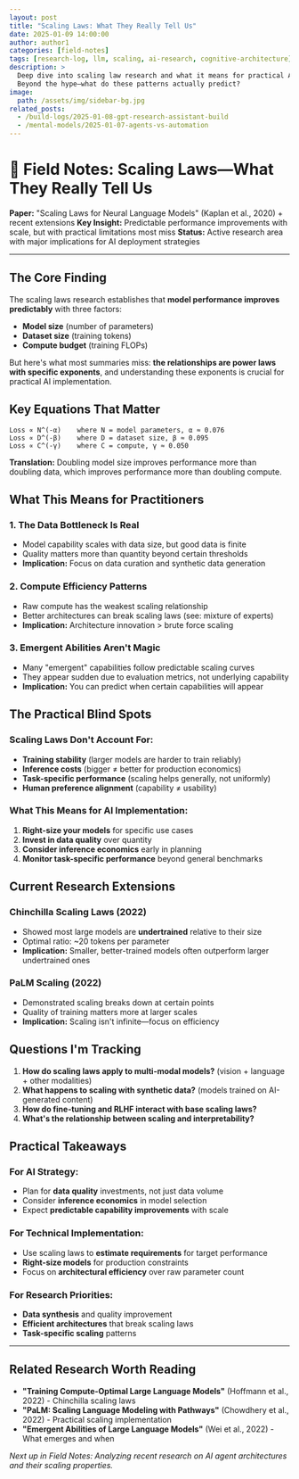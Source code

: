 ```yaml
---
layout: post
title: "Scaling Laws: What They Really Tell Us"
date: 2025-01-09 14:00:00
author: author1
categories: [field-notes]
tags: [research-log, llm, scaling, ai-research, cognitive-architecture]
description: >
  Deep dive into scaling law research and what it means for practical AI implementation. 
  Beyond the hype—what do these patterns actually predict?
image:
  path: /assets/img/sidebar-bg.jpg
related_posts:
  - /build-logs/2025-01-08-gpt-research-assistant-build
  - /mental-models/2025-01-07-agents-vs-automation
---
```


# 🧪 Field Notes: Scaling Laws—What They Really Tell Us

**Paper:** "Scaling Laws for Neural Language Models" (Kaplan et al., 2020) + recent extensions
**Key Insight:** Predictable performance improvements with scale, but with practical limitations most miss
**Status:** Active research area with major implications for AI deployment strategies

---

## The Core Finding

The scaling laws research establishes that **model performance improves predictably** with three factors:
- **Model size** (number of parameters)
- **Dataset size** (training tokens)
- **Compute budget** (training FLOPs)

But here's what most summaries miss: **the relationships are power laws with specific exponents**, and understanding these exponents is crucial for practical AI implementation.

## Key Equations That Matter

```
Loss ∝ N^(-α)    where N = model parameters, α ≈ 0.076
Loss ∝ D^(-β)    where D = dataset size, β ≈ 0.095  
Loss ∝ C^(-γ)    where C = compute, γ ≈ 0.050
```

**Translation:** Doubling model size improves performance more than doubling data, which improves performance more than doubling compute.

## What This Means for Practitioners

### 1. **The Data Bottleneck Is Real**
- Model capability scales with data size, but good data is finite
- Quality matters more than quantity beyond certain thresholds
- **Implication:** Focus on data curation and synthetic data generation

### 2. **Compute Efficiency Patterns**
- Raw compute has the weakest scaling relationship
- Better architectures can break scaling laws (see: mixture of experts)
- **Implication:** Architecture innovation > brute force scaling

### 3. **Emergent Abilities Aren't Magic**
- Many "emergent" capabilities follow predictable scaling curves
- They appear sudden due to evaluation metrics, not underlying capability
- **Implication:** You can predict when certain capabilities will appear

## The Practical Blind Spots

### Scaling Laws Don't Account For:
- **Training stability** (larger models are harder to train reliably)
- **Inference costs** (bigger ≠ better for production economics)
- **Task-specific performance** (scaling helps generally, not uniformly)
- **Human preference alignment** (capability ≠ usability)

### What This Means for AI Implementation:
1. **Right-size your models** for specific use cases
2. **Invest in data quality** over quantity
3. **Consider inference economics** early in planning
4. **Monitor task-specific performance** beyond general benchmarks

## Current Research Extensions

### Chinchilla Scaling Laws (2022)
- Showed most large models are **undertrained** relative to their size
- Optimal ratio: ~20 tokens per parameter
- **Implication:** Smaller, better-trained models often outperform larger undertrained ones

### PaLM Scaling (2022)
- Demonstrated scaling breaks down at certain points
- Quality of training matters more at larger scales
- **Implication:** Scaling isn't infinite—focus on efficiency

## Questions I'm Tracking

1. **How do scaling laws apply to multi-modal models?** (vision + language + other modalities)
2. **What happens to scaling with synthetic data?** (models trained on AI-generated content)
3. **How do fine-tuning and RLHF interact with base scaling laws?**
4. **What's the relationship between scaling and interpretability?**

## Practical Takeaways

### For AI Strategy:
- Plan for **data quality** investments, not just data volume
- Consider **inference economics** in model selection
- Expect **predictable capability improvements** with scale

### For Technical Implementation:
- Use scaling laws to **estimate requirements** for target performance
- **Right-size models** for production constraints
- Focus on **architectural efficiency** over raw parameter count

### For Research Priorities:
- **Data synthesis** and quality improvement
- **Efficient architectures** that break scaling laws
- **Task-specific scaling** patterns

---

## Related Research Worth Reading

- **"Training Compute-Optimal Large Language Models"** (Hoffmann et al., 2022) - Chinchilla scaling laws
- **"PaLM: Scaling Language Modeling with Pathways"** (Chowdhery et al., 2022) - Practical scaling implementation
- **"Emergent Abilities of Large Language Models"** (Wei et al., 2022) - What emerges and when

*Next up in Field Notes: Analyzing recent research on AI agent architectures and their scaling properties.* 